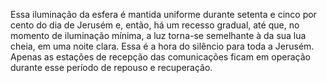 ﻿Essa iluminação da esfera é mantida uniforme durante setenta e cinco por cento do dia de Jerusém e, então, há um recesso gradual, até que, no momento de iluminação mínima, a luz torna-se semelhante à da sua lua cheia, em uma noite clara. Essa é a hora do silêncio para toda a Jerusém. Apenas as estações de recepção das comunicações ficam em operação durante esse período de repouso e recuperação.
